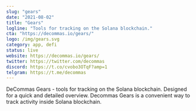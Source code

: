 ```yaml
---
slug: "gears"
date: "2021-08-02"
title: "Gears"
logline: "Tools for tracking on the Solana blockchain."
cta: "https://decommas.io/gears/"
logo: /img/gears.svg
category: app, defi
status: live
website: https://decommas.io/gears/
twitter: https://twitter.com/decommas
discord: https://t.co/cvobo3OTqF?amp=1
telgram: https://t.me/decommas
---
```


DeCommas Gears - tools for tracking on the Solana blockchain. Designed for a quick and detailed overview. Decommas Gears is a convenient way to track activity inside Solana blockchain.


